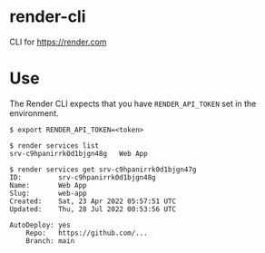 # render-cli
CLI for https://render.com

# Use
The Render CLI expects that you have `RENDER_API_TOKEN` set in the environment.

```shell
$ export RENDER_API_TOKEN=<token>

$ render services list
srv-c9hpanirrk0d1bjgn48g   Web App

$ render services get srv-c9hpanirrk0d1bjgn47g
ID:         srv-c9hpanirrk0d1bjgn48g
Name:       Web App
Slug:       web-app
Created:    Sat, 23 Apr 2022 05:57:51 UTC
Updated:    Thu, 28 Jul 2022 00:53:56 UTC

AutoDeploy: yes
    Repo:   https://github.com/...
    Branch: main
```
